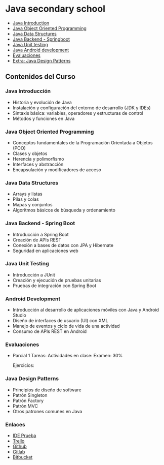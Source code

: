 # Java secondary school

- [Java Introduction](#java-I)
- [Java Object Oriented Programming](#java-II)
- [Java Data Structures](#java-III)
- [Java Backend - Springboot](#java-IV)
- [Java Unit testing](#java-V)
- [Java Android development](#android-java)
- [Evaluaciones](#evaluaciones)
- [Extra: Java Design Patterns](#java-dp)

## Contenidos del Curso

### <a name="java-I"></a> Java Introducción
- Historia y evolución de Java
- Instalación y configuración del entorno de desarrollo (JDK y IDEs)
- Sintaxis básica: variables, operadores y estructuras de control
- Métodos y funciones en Java

### <a name="java-II"></a> Java Object Oriented Programming
- Conceptos fundamentales de la Programación Orientada a Objetos (POO)
- Clases y objetos
- Herencia y polimorfismo
- Interfaces y abstracción
- Encapsulación y modificadores de acceso

### <a name="java-III"></a> Java Data Structures
- Arrays y listas
- Pilas y colas
- Mapas y conjuntos
- Algoritmos básicos de búsqueda y ordenamiento

### <a name="java-IV"></a> Java Backend - Spring Boot
- Introducción a Spring Boot
- Creación de APIs REST
- Conexión a bases de datos con JPA y Hibernate
- Seguridad en aplicaciones web

### <a name="java-V"></a> Java Unit Testing
- Introducción a JUnit
- Creación y ejecución de pruebas unitarias
- Pruebas de integración con Spring Boot

### <a name="android-java"></a> Android Development
- Introducción al desarrollo de aplicaciones móviles con Java y Android Studio
- Diseño de interfaces de usuario (UI) con XML
- Manejo de eventos y ciclo de vida de una actividad
- Consumo de APIs REST en Android

### <a name="evaluaciones"></a> Evaluaciones
- Parcial 1
  Tareas: 
  Actividades en clase: 
  Examen: 30%
  
  Ejercicios: 
   
### <a name="java-dp"></a> Java Design Patterns
- Principios de diseño de software
- Patrón Singleton
- Patrón Factory
- Patrón MVC
- Otros patrones comunes en Java

### <a name="enlaces"></a> Enlaces
- [IDE Prueba](https://www.jetbrains.com/idea/download/?section=mac) 
- [Trello](https://trello.com)
- [Github](https://github.com)
- [Gitlab](https://gitlab.com/users/sign_up)
- [Bitbucket](https://id.atlassian.com/login?prompt=login&continue=https%3A%2F%2Fbitbucket.org%2Faccount%2Fsignout%2F) 


